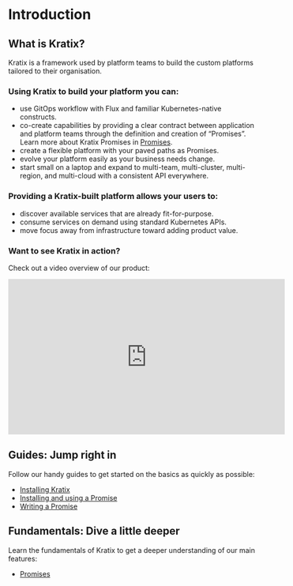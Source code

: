 # Introduction

## What is Kratix?
Kratix is a framework used by platform teams to build the custom platforms tailored to their organisation.

### Using Kratix to build your platform you can:

* use GitOps workflow with Flux and familiar Kubernetes-native constructs.
* co-create capabilities by providing a clear contract between application and platform teams through the definition and creation of “Promises”. Learn more about Kratix Promises in [Promises](fundamentals/promises).
* create a flexible platform with your paved paths as Promises.
* evolve your platform easily as your business needs change.
* start small on a laptop and expand to multi-team, multi-cluster, multi-region, and multi-cloud with a consistent API everywhere.

### Providing a Kratix-built platform allows your users to:

* discover available services that are already fit-for-purpose.
* consume services on demand using standard Kubernetes APIs.
* move focus away from infrastructure toward adding product value.

### Want to see Kratix in action?

Check out a video overview of our product:
<div style={{"text-align":"center"}}>
<iframe width="560" height="315" src="https://www.youtube.com/embed/ZZUD2NUCBJI" title="YouTube video player" frameborder="0" allow="accelerometer; autoplay; clipboard-write; encrypted-media; gyroscope; picture-in-picture" allowfullscreen></iframe>
</div>

## Guides: Jump right in

Follow our handy guides to get started on the basics as quickly as possible:

* [Installing Kratix](./category/installing-kratix)
* [Installing and using a Promise](./guides/installing-a-promise)
* [Writing a Promise](./guides/writing-a-promise)

## Fundamentals: Dive a little deeper

Learn the fundamentals of Kratix to get a deeper understanding of our main features:

* [Promises](./fundamentals/promises)
